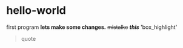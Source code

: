 # hello-world
first program
**lets make some changes.**
~~mistalke~~
**_this_**
'box_highlight'
>quote
